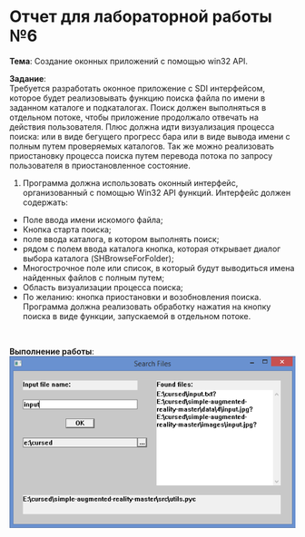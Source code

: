 # Отчет для лабораторной работы №6
**Тема**: Создание оконных приложений с помощью win32 API.

**Задание**:   
Требуется разработать оконное приложение с SDI интерфейсом, 
которое будет реализовывать функцию поиска файла по имени в заданном каталоге и подкаталогах. 
Поиск должен выполняться в отдельном потоке, чтобы приложение продолжало отвечать на действия пользователя. 
Плюс должна идти визуализация процесса поиска: или в виде бегущего прогресс бара или в виде вывода имени 
с полным путем проверяемых каталогов. Так же можно реализовать приостановку процесса поиска путем перевода 
потока по запросу пользователя в приостановленное состояние.
1.	Программа должна использовать оконный интерфейс, организованный с помощью Win32 API функций. Интерфейс должен содержать:
 *  Поле ввода имени искомого файла;
 *  Кнопка старта поиска;
 *  поле ввода каталога, в котором выполнять поиск;
 *  рядом с полем ввода каталога кнопка, которая открывает диалог выбора каталога (SHBrowseForFolder);
 *  Многострочное поле или список, в который будут выводиться имена найденных файлов с полным путем;
 *  Область визуализации процесса поиска;
 *  По желанию: кнопка приостановки и возобновления поиска.
Программа должна реализовать обработку нажатия на кнопку поиска в виде функции, запускаемой в отдельном потоке.
 <br>

 **Выполнение работы**:   
![Console_screenshot](Labwork_6/results/res_1_1.png)
